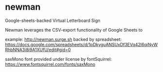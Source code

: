 # newman
Google-sheets-backed Virtual Letterboard Sign

Newman leverages the CSV-export functionality of Google Sheets to 

example: http://newman.surge.sh
backed by spreadsheet: https://docs.google.com/spreadsheets/d/1pDkyguANSUxDf3EVq42I6qiNyWRhbNNA3i8i9A1XUfU/edit#gid=0

saxMono font provided under license by fontSquirrel: https://www.fontsquirrel.com/fonts/saxMono